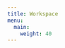```yaml
---
title: Workspace
menu:
  main:
    weight: 40
---
```


<!--add blocks of content here to add more sections to the community page -->
